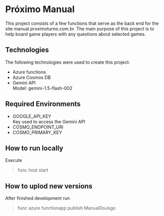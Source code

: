 # Próximo Manual 

This project consists of a few functions that serve as the back end for the site manual.proximoturno.com.br. 
The main purpose of this project is to help board game players with any questions about selected games.

## Technologies

The following technologies were used to create this project:
- Azure functions
- Azure Cosmos DB
- Gemini API  
    Model: gemini-1.5-flash-002

## Required Environments
- GOOGLE_API_KEY  
    Key used to access the Gemini API
- COSMO_ENDPOINT_URI
- COSMO_PRIMARY_KEY

## How to run locally
Execute
> func host start

## How to uplod new versions

After finished development run  
>func azure functionapp publish ManualDoJogo

